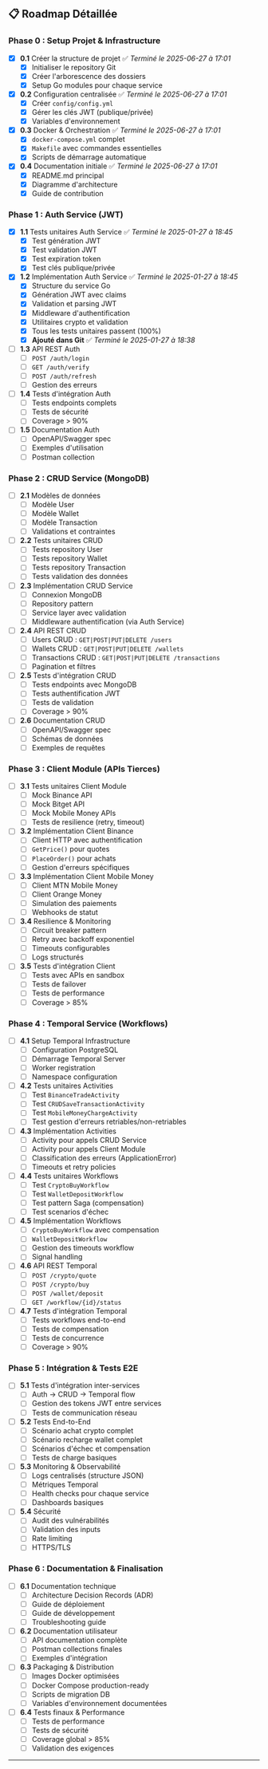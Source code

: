 ## 📋 Roadmap Détaillée

### Phase 0 : Setup Projet & Infrastructure
- [x] **0.1** Créer la structure de projet ✅ *Terminé le 2025-06-27 à 17:01*
  - [x] Initialiser le repository Git
  - [x] Créer l'arborescence des dossiers
  - [x] Setup Go modules pour chaque service
- [x] **0.2** Configuration centralisée ✅ *Terminé le 2025-06-27 à 17:01*
  - [x] Créer `config/config.yml`
  - [x] Gérer les clés JWT (publique/privée)
  - [x] Variables d'environnement
- [x] **0.3** Docker & Orchestration ✅ *Terminé le 2025-06-27 à 17:01*
  - [x] `docker-compose.yml` complet
  - [x] `Makefile` avec commandes essentielles
  - [x] Scripts de démarrage automatique
- [x] **0.4** Documentation initiale ✅ *Terminé le 2025-06-27 à 17:01*
  - [x] README.md principal
  - [x] Diagramme d'architecture
  - [x] Guide de contribution

### Phase 1 : Auth Service (JWT)
- [x] **1.1** Tests unitaires Auth Service ✅ *Terminé le 2025-01-27 à 18:45*
  - [x] Test génération JWT
  - [x] Test validation JWT
  - [x] Test expiration token
  - [x] Test clés publique/privée
- [x] **1.2** Implémentation Auth Service ✅ *Terminé le 2025-01-27 à 18:45*
  - [x] Structure du service Go
  - [x] Génération JWT avec claims
  - [x] Validation et parsing JWT
  - [x] Middleware d'authentification
  - [x] Utilitaires crypto et validation
  - [x] Tous les tests unitaires passent (100%)
  - [x] **Ajouté dans Git** ✅ *Terminé le 2025-01-27 à 18:38*
- [ ] **1.3** API REST Auth
  - [ ] `POST /auth/login`
  - [ ] `GET /auth/verify`
  - [ ] `POST /auth/refresh`
  - [ ] Gestion des erreurs
- [ ] **1.4** Tests d'intégration Auth
  - [ ] Tests endpoints complets
  - [ ] Tests de sécurité
  - [ ] Coverage > 90%
- [ ] **1.5** Documentation Auth
  - [ ] OpenAPI/Swagger spec
  - [ ] Exemples d'utilisation
  - [ ] Postman collection

### Phase 2 : CRUD Service (MongoDB)
- [ ] **2.1** Modèles de données
  - [ ] Modèle User
  - [ ] Modèle Wallet
  - [ ] Modèle Transaction
  - [ ] Validations et contraintes
- [ ] **2.2** Tests unitaires CRUD
  - [ ] Tests repository User
  - [ ] Tests repository Wallet
  - [ ] Tests repository Transaction
  - [ ] Tests validation des données
- [ ] **2.3** Implémentation CRUD Service
  - [ ] Connexion MongoDB
  - [ ] Repository pattern
  - [ ] Service layer avec validation
  - [ ] Middleware authentification (via Auth Service)
- [ ] **2.4** API REST CRUD
  - [ ] Users CRUD : `GET|POST|PUT|DELETE /users`
  - [ ] Wallets CRUD : `GET|POST|PUT|DELETE /wallets`
  - [ ] Transactions CRUD : `GET|POST|PUT|DELETE /transactions`
  - [ ] Pagination et filtres
- [ ] **2.5** Tests d'intégration CRUD
  - [ ] Tests endpoints avec MongoDB
  - [ ] Tests authentification JWT
  - [ ] Tests de validation
  - [ ] Coverage > 90%
- [ ] **2.6** Documentation CRUD
  - [ ] OpenAPI/Swagger spec
  - [ ] Schémas de données
  - [ ] Exemples de requêtes

### Phase 3 : Client Module (APIs Tierces)
- [ ] **3.1** Tests unitaires Client Module
  - [ ] Mock Binance API
  - [ ] Mock Bitget API
  - [ ] Mock Mobile Money APIs
  - [ ] Tests de resilience (retry, timeout)
- [ ] **3.2** Implémentation Client Binance
  - [ ] Client HTTP avec authentification
  - [ ] `GetPrice()` pour quotes
  - [ ] `PlaceOrder()` pour achats
  - [ ] Gestion d'erreurs spécifiques
- [ ] **3.3** Implémentation Client Mobile Money
  - [ ] Client MTN Mobile Money
  - [ ] Client Orange Money
  - [ ] Simulation des paiements
  - [ ] Webhooks de statut
- [ ] **3.4** Resilience & Monitoring
  - [ ] Circuit breaker pattern
  - [ ] Retry avec backoff exponentiel
  - [ ] Timeouts configurables
  - [ ] Logs structurés
- [ ] **3.5** Tests d'intégration Client
  - [ ] Tests avec APIs en sandbox
  - [ ] Tests de failover
  - [ ] Tests de performance
  - [ ] Coverage > 85%

### Phase 4 : Temporal Service (Workflows)
- [ ] **4.1** Setup Temporal Infrastructure
  - [ ] Configuration PostgreSQL
  - [ ] Démarrage Temporal Server
  - [ ] Worker registration
  - [ ] Namespace configuration
- [ ] **4.2** Tests unitaires Activities
  - [ ] Test `BinanceTradeActivity`
  - [ ] Test `CRUDSaveTransactionActivity`
  - [ ] Test `MobileMoneyChargeActivity`
  - [ ] Test gestion d'erreurs retriables/non-retriables
- [ ] **4.3** Implémentation Activities
  - [ ] Activity pour appels CRUD Service
  - [ ] Activity pour appels Client Module
  - [ ] Classification des erreurs (ApplicationError)
  - [ ] Timeouts et retry policies
- [ ] **4.4** Tests unitaires Workflows
  - [ ] Test `CryptoBuyWorkflow`
  - [ ] Test `WalletDepositWorkflow`
  - [ ] Test pattern Saga (compensation)
  - [ ] Test scenarios d'échec
- [ ] **4.5** Implémentation Workflows
  - [ ] `CryptoBuyWorkflow` avec compensation
  - [ ] `WalletDepositWorkflow` 
  - [ ] Gestion des timeouts workflow
  - [ ] Signal handling
- [ ] **4.6** API REST Temporal
  - [ ] `POST /crypto/quote`
  - [ ] `POST /crypto/buy`
  - [ ] `POST /wallet/deposit`
  - [ ] `GET /workflow/{id}/status`
- [ ] **4.7** Tests d'intégration Temporal
  - [ ] Tests workflows end-to-end
  - [ ] Tests de compensation
  - [ ] Tests de concurrence
  - [ ] Coverage > 90%

### Phase 5 : Intégration & Tests E2E
- [ ] **5.1** Tests d'intégration inter-services
  - [ ] Auth → CRUD → Temporal flow
  - [ ] Gestion des tokens JWT entre services
  - [ ] Tests de communication réseau
- [ ] **5.2** Tests End-to-End
  - [ ] Scénario achat crypto complet
  - [ ] Scénario recharge wallet complet
  - [ ] Scénarios d'échec et compensation
  - [ ] Tests de charge basiques
- [ ] **5.3** Monitoring & Observabilité
  - [ ] Logs centralisés (structure JSON)
  - [ ] Métriques Temporal
  - [ ] Health checks pour chaque service
  - [ ] Dashboards basiques
- [ ] **5.4** Sécurité
  - [ ] Audit des vulnérabilités
  - [ ] Validation des inputs
  - [ ] Rate limiting
  - [ ] HTTPS/TLS

### Phase 6 : Documentation & Finalisation
- [ ] **6.1** Documentation technique
  - [ ] Architecture Decision Records (ADR)
  - [ ] Guide de déploiement
  - [ ] Guide de développement
  - [ ] Troubleshooting guide
- [ ] **6.2** Documentation utilisateur
  - [ ] API documentation complète
  - [ ] Postman collections finales
  - [ ] Exemples d'intégration
- [ ] **6.3** Packaging & Distribution
  - [ ] Images Docker optimisées
  - [ ] Docker Compose production-ready
  - [ ] Scripts de migration DB
  - [ ] Variables d'environnement documentées
- [ ] **6.4** Tests finaux & Performance
  - [ ] Tests de performance
  - [ ] Tests de sécurité
  - [ ] Coverage global > 85%
  - [ ] Validation des exigences

---
